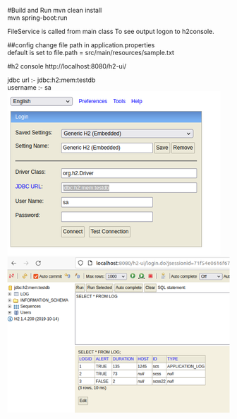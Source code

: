 
#Build and Run
mvn clean install <br>
mvn spring-boot:run 


FileService is called from main class
To see output logon to h2console. 

##config 
change file path in application.properties <br>
default is set to file.path = src/main/resources/sample.txt

#h2 console
http://localhost:8080/h2-ui/

jdbc url :-
jdbc:h2:mem:testdb
<br>
username :- sa
![img.png](img.png)
![img_1.png](img_1.png)